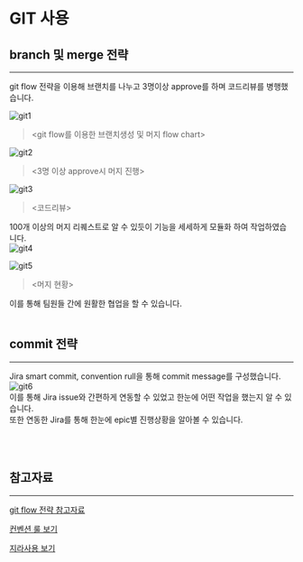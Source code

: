 # GIT 사용

## branch 및 merge 전략

---

git flow 전략을 이용해 브랜치를 나누고 3명이상 approve를 하며 코드리뷰를 병행했습니다.<br>

![git1](/uploads/e610b8f726f4bd766182e80a8de134b7/git1.png)

> <git flow를 이용한 브랜치생성 및 머지 flow chart>

![git2](/uploads/eab6eb7a7b3996f86e2906264c16a427/git2.png)

> <3명 이상 approve시 머지 진행>

![git3](/uploads/cd1adb2f114ed9d9939d2c4a4d17a990/git3.png)

> <코드리뷰>

100개 이상의 머지 리퀘스트로 알 수 있듯이 기능을 세세하게 모듈화 하여 작업하였습니다. <br>
![git4](/uploads/3cf9d83109ed7e3ffc591208af498b02/git4.png)

![git5](/uploads/c9a2820aa2b551f02645108040f99e9b/git5.png)

> <머지 현황>

이를 통해 팀원들 간에 원활한 협업을 할 수 있습니다.<br><br>

## commit 전략

---

Jira smart commit, convention rull을 통해 commit message를 구성했습니다.<br>
![git6](/uploads/1c4573df3ed2d519ad8f7dae2085d09e/git6.png)
<br>
이를 통해 Jira issue와 간편하게 연동할 수 있었고 한눈에 어떤 작업을 했는지 알 수 있습니다.<br> 또한 연동한 Jira를 통해 한눈에 epic별 진행상황을 알아볼 수 있습니다.

<br><br>

## 참고자료

---

[git flow 전략 참고자료](https://techblog.woowahan.com/2553/)

[컨벤션 룰 보기](https://pollarweb.notion.site/Conventions-5013f221db7e4bddb7bf7107ab5d9e90)

[지라사용 보기](./jira사용.md)

